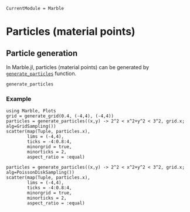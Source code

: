 ```@meta
CurrentModule = Marble
```

# Particles (material points)

## Particle generation

In Marble.jl, particles (material points) can be generated by [`generate_particles`](@ref) function.

```@docs
generate_particles
```

### Example

```@example particle
using Marble, Plots
grid = generate_grid(0.4, (-4,4), (-4,4))
particles = generate_particles((x,y) -> 2^2 < x^2+y^2 < 3^2, grid.x; alg=GridSampling())
scatter(map(Tuple, particles.x),
        lims = (-4,4),
        ticks = -4:0.8:4,
        minorgrid = true,
        minorticks = 2,
        aspect_ratio = :equal)
```

```@example particle
particles = generate_particles((x,y) -> 2^2 < x^2+y^2 < 3^2, grid.x; alg=PoissonDiskSampling())
scatter(map(Tuple, particles.x),
        lims = (-4,4),
        ticks = -4:0.8:4,
        minorgrid = true,
        minorticks = 2,
        aspect_ratio = :equal)
```
